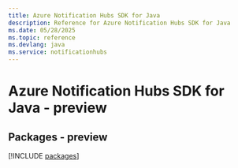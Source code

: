 ```yaml
---
title: Azure Notification Hubs SDK for Java
description: Reference for Azure Notification Hubs SDK for Java
ms.date: 05/28/2025
ms.topic: reference
ms.devlang: java
ms.service: notificationhubs
---
```

# Azure Notification Hubs SDK for Java - preview
## Packages - preview
[!INCLUDE [packages](notification-hubs-index.md)]